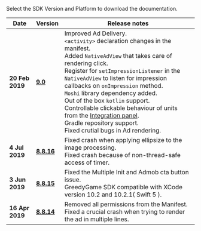Select the SDK Version and Platform to download the documentation.

Date | Version | Release notes
--- | --- | ---
<b>20 Feb 2019</b> | <b><a href="/sdk9.0/">9.0</a></b> | Improved Ad Delivery.<br> `<activity>` declaration changes in the manifest.<br> Added `NativeAdView` that takes care of rendering click.<br> Register for `setImpressionListener` in the `NativeAdView` to listen for impression callbacks on `onImpression` method.<br> `Moshi` library dependency added.<br> Out of the box `kotlin` support.<br> Controllable clickable behaviour of units from the [Integration panel](https://integration.greedygame.com).<br> Gradle repository support.<br> Fixed crutial bugs in Ad rendering.
<b>4 Jul 2019</b> | <b><a href="/sdk8.8.16/">8.8.16</a></b> | Fixed crash when applying ellipsize to the image processing. <br> Fixed crash because of non-thread-safe access of timer.
<b>3 Jun 2019</b> | <b><a href="/sdk8.8.15/">8.8.15</a></b> | Fixed the Multiple Init and Admob cta button issue. <br> GreedyGame SDK compatible with XCode version 10.2 and 10.2.1( Swift 5 ).
<b>16 Apr 2019</b> | <b><a href="/sdk8.8.14">8.8.14</a></b> | Removed all permissions from the Manifest. <br>Fixed a crucial crash when trying to render the ad in multiple lines.